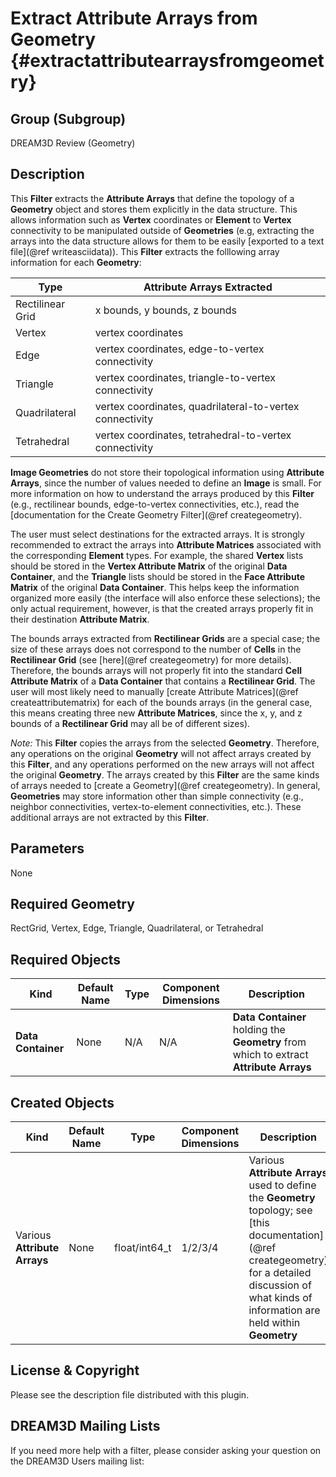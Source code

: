 Extract Attribute Arrays from Geometry {#extractattributearraysfromgeometry}
=============

## Group (Subgroup) ##

DREAM3D Review (Geometry)

## Description ##

This **Filter** extracts the **Attribute Arrays** that define the topology of a **Geometry** object and stores them explicitly in the data structure.  This allows information such as **Vertex** coordinates or **Element** to **Vertex** connectivity to be manipulated outside of **Geometries** (e.g, extracting the arrays into the data structure allows for them to be easily [exported to a text file](@ref writeasciidata)).  This **Filter** extracts the folllowing array information for each **Geometry**:

| Type             | Attribute Arrays Extracted |
|------------------|--------------------|
| Rectilinear Grid | x bounds, y bounds, z bounds |
| Vertex | vertex coordinates | 
| Edge | vertex coordinates, edge-to-vertex connectivity | 
| Triangle | vertex coordinates, triangle-to-vertex connectivity |
| Quadrilateral | vertex coordinates, quadrilateral-to-vertex connectivity |
| Tetrahedral | vertex coordinates, tetrahedral-to-vertex connectivity |

**Image Geometries** do not store their topological information using **Attribute Arrays**, since the number of values needed to define an **Image** is small.  For more information on how to understand the arrays produced by this **Filter** (e.g., rectilinear bounds, edge-to-vertex connectivities, etc.), read the [documentation for the Create Geometry Filter](@ref creategeometry).

The user must select destinations for the extracted arrays.  It is strongly recommended to extract the arrays into **Attribute Matrices** associated with the corresponding **Element** types.  For example, the shared **Vertex** lists should be stored in the **Vertex Attribute Matrix** of the original **Data Container**, and the **Triangle** lists should be stored in the **Face Attribute Matrix** of the original **Data Container**.  This helps keep the information organized more easily (the interface will also enforce these selections); the only actual requirement, however, is that the created arrays properly fit in their destination **Attribute Matrix**. 

The bounds arrays extracted from **Rectilinear Grids** are a special case; the size of these arrays does not correspond to the number of **Cells** in the **Rectilinear Grid** (see [here](@ref creategeometry) for more details).  Therefore, the bounds arrays will not properly fit into the standard **Cell Attribute Matrix** of a **Data Container** that contains a **Rectilinear Grid**.  The user will most likely need to manually [create Attribute Matrices](@ref createattributematrix) for each of the bounds arrays (in the general case, this means creating three new **Attribute Matrices**, since the x, y, and z bounds of a **Rectilinear Grid** may all be of different sizes).  

_Note:_ This **Filter** copies the arrays from the selected **Geometry**.  Therefore, any operations on the original **Geometry** will not affect arrays created by this **Filter**, and any operations performed on the new arrays will not affect the original **Geometry**.  The arrays created by this **Filter** are the same kinds of arrays needed to [create a Geometry](@ref creategeometry).  In general, **Geometries** may store information other than simple connectivity (e.g., neighbor connectivities, vertex-to-element connectivities, etc.).  These additional arrays are not extracted by this **Filter**.

## Parameters ##

None

## Required Geometry ###

RectGrid, Vertex, Edge, Triangle, Quadrilateral, or Tetrahedral

## Required Objects ##

| Kind | Default Name | Type | Component Dimensions | Description |
|------|--------------|------|----------------------|-------------|
| **Data Container** | None | N/A | N/A | **Data Container** holding the **Geometry** from which to extract **Attribute Arrays**  |

## Created Objects ##

| Kind | Default Name | Type | Component Dimensions | Description |
|------|--------------|------|----------------------|-------------|
| Various **Attribute Arrays** | None | float/int64_t | 1/2/3/4 | Various **Attribute Arrays** used to define the **Geometry** topology; see [this documentation](@ref creategeometry) for a detailed discussion of what kinds of information are held within **Geometry** |

## License & Copyright ##

Please see the description file distributed with this plugin.

## DREAM3D Mailing Lists ##

If you need more help with a filter, please consider asking your question on the DREAM3D Users mailing list:
